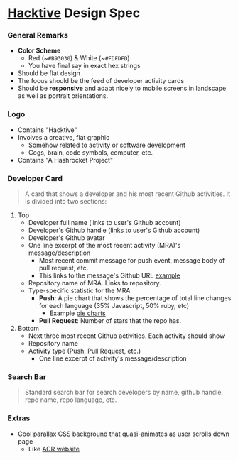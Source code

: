 # [Hacktive](https://hashrocket-hacktive-staging.herokuapp.com) Design Spec

### General Remarks
* **Color Scheme**
  * Red (~`#B93030`) & White (~`#FDFDFD`)
  * You have final say in exact hex strings
* Should be flat design
* The focus should be the feed of developer activity cards
* Should be **responsive** and adapt nicely to mobile screens in landscape as well as portrait orientations.

### Logo
* Contains "Hacktive"
* Involves a creative, flat graphic
  * Somehow related to activity or software development
  * Cogs, brain, code symbols, computer, etc.
* Contains "A Hashrocket Project"

### Developer Card
> A card that shows a developer and his most recent Github activities. It is divided into two sections:

1. Top
    * Developer full name (links to user's Github account)
    * Developer's Github handle (links to user's Github account)
    * Developer's Github avatar
    * One line excerpt of the most recent activity (MRA)'s message/description
      * Most recent commit message for push event, message body of pull request, etc.
      * This links to the message's Github URL [example](https://github.com/hashrocket/hr-til/commit/be496330b99cd599657bb1a7f357c061c877060f)
    * Repository name of MRA. Links to repository.
    * Type-specific statistic for the MRA
      * **Push**: A pie chart that shows the percentage of total line changes for each language (35% Javascript, 50% ruby, etc)
        * Example [pie charts](https://bl.ocks.org/mbostock/3887235)
      * **Pull Request**: Number of stars that the repo has.
2. Bottom
    * Next three most recent Github activities. Each activity should show
    * Repository name
    * Activity type (Push, Pull Request, etc.)
      * One line excerpt of activity's message/description 
      
### Search Bar
> Standard search bar for search developers by name, github handle, repo name, repo language, etc.

### Extras
* Cool parallax CSS background that quasi-animates
as user scrolls down page
  * Like [ACR website](http://ancientcityruby.com)

